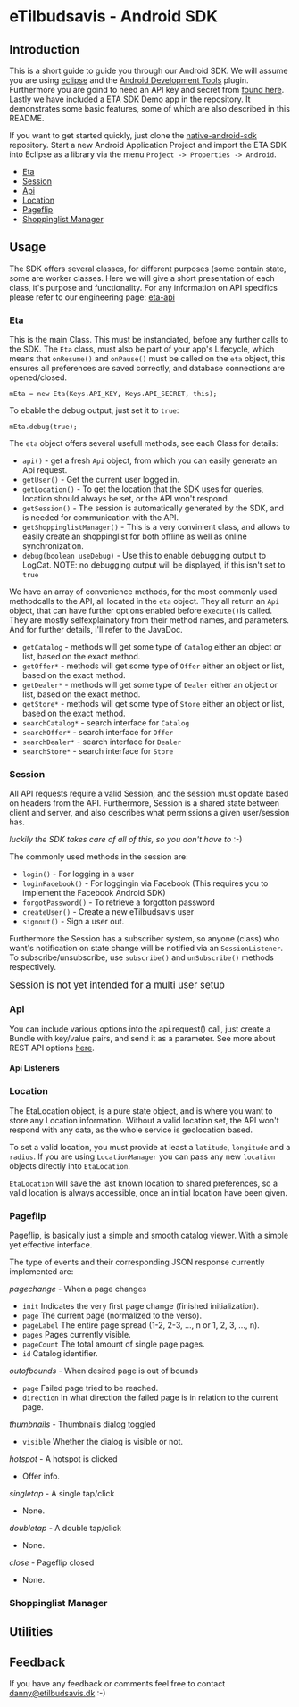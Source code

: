 # eTilbudsavis - Android SDK

## Introduction
This is a short guide to guide you through our Android SDK. We will assume you
are using [eclipse](http://www.eclipse.org/) and the [Android Development Tools](http://developer.android.com/tools/sdk/eclipse-adt.html) plugin. 
Furthermore you are goind to need an API key and secret from [found here](https://etilbudsavis.dk/developers/api/).
Lastly we have included a ETA SDK Demo app in the repository. It demonstrates 
some basic features, some of which are also described in this README.

If you want to get started quickly, just clone the [native-android-sdk](https://github.com/eTilbudsavis/native-android-sdk.git) repository.
Start a new Android Application Project and import the ETA SDK into Eclipse as a library via the menu `Project -> Properties -> Android`.

- [Eta](#eta)
- [Session](#eession)
- [Api](#api)
- [Location](#location)
- [Pageflip](#pageflip)
- [Shoppinglist Manager](#shoppinglist-manager)


## Usage

The SDK offers several classes, for different purposes (some contain state, some are worker classes.
Here we will give a short presentation of each class, it's purpose and functionality.
For any information on API specifics please refer to our engineering page: [eta-api](http://engineering.etilbudsavis.dk/eta-api/)


### Eta
This is the main Class. This must be instanciated, before any further calls to the SDK.
The `Eta` class, must also be part of your app's Lifecycle, which means that `onResume()` and `onPause()`
must be called on the `eta` object, this ensures all preferences are saved correctly, and database connections are
opened/closed.

	mEta = new Eta(Keys.API_KEY, Keys.API_SECRET, this);

To ebable the debug output, just set it to `true`:

	mEta.debug(true);

The `eta` object offers several usefull methods, see each Class for details:

- `api()` - get a fresh `Api` object, from which you can easily generate an Api request.
- `getUser()` - Get the current user logged in.
- `getLocation()` - To get the location that the SDK uses for queries, location should always be set, or the API won't respond.
- `getSession()` - The session is automatically generated by the SDK, and is needed for communication with the API.
- `getShoppinglistManager()` - This is a very convinient class, and allows to easily create an shoppinglist for both offline as well as online synchronization.
- `debug(boolean useDebug)` - Use this to enable debugging output to LogCat. NOTE: no debugging output will be displayed, if this isn't set to `true`

We have an array of convenience methods, for the most commonly used methodcalls to the API, all located in the `eta` object.
They all return an `Api` object, that can have further options enabled before `execute()`is called.
They are mostly selfexplainatory from their method names, and parameters. And for further details, i'll refer to the JavaDoc.

- `getCatalog` - methods will get some type of `Catalog` either an object or list, based on the exact method.
- `getOffer*` - methods will get some type of `Offer` either an object or list, based on the exact method.
- `getDealer*` - methods will get some type of `Dealer` either an object or list, based on the exact method.
- `getStore*` - methods will get some type of `Store` either an object or list, based on the exact method.
- `searchCatalog*` - search interface for `Catalog`
- `searchOffer*` - search interface for `Offer`
- `searchDealer*` - search interface for `Dealer`
- `searchStore*` - search interface for `Store`



### Session
All API requests require a valid Session, and the session must opdate based on headers from the API. 
Furthermore, Session is a shared state between client and server, and also describes what permissions a given user/session has.

_luckily the SDK takes care of all of this, so you don't have to_ :-)

The commonly used methods in the session are:

- `login()` - For logging in a user
- `loginFacebook()` - For loggingin via Facebook (This requires you to implement the Facebook Android SDK)
- `forgotPassword()` - To retrieve a forgotton password
- `createUser()` - Create a new eTilbudsavis user
- `signout()` - Sign a user out.

Furthermore the Session has a subscriber system, so anyone (class) who want's notification on state change will be notified via an `SessionListener`.
To subscribe/unsubscribe, use `subscribe()` and `unSubscribe()` methods respectively.

<big>Session is not yet intended for a multi user setup</big>

### Api
You can include various options into the api.request() call, just create a Bundle 
with key/value pairs, and send it as a parameter. See more about REST API options
[here](https://etilbudsavis.dk/developers/docs/).

#### Api Listeners


### Location
The EtaLocation object, is a pure state object, and is where you want to store any Location information.
Without a valid location set, the API won't respond with any data, as the whole service is geolocation based.

To set a valid location, you must provide at least a `latitude`, `longitude` and a `radius`.
If you are using `LocationManager` you can pass any new `location` objects directly into `EtaLocation`.

`EtaLocation` will save the last known location to shared preferences, so a valid location is always accessible,
once an initial location have been given.

### Pageflip
Pageflip, is basically just a simple and smooth catalog viewer. With a simple yet effective interface.


The type of events and their corresponding JSON response currently implemented are:

_pagechange_ - When a page changes

- `init` Indicates the very first page change (finished initialization).
- `page` The current page (normalized to the verso).
- `pageLabel` The entire page spread (1-2, 2-3, ..., n or 1, 2, 3, ..., n).
- `pages` Pages currently visible.
- `pageCount` The total amount of single page pages.
- `id` Catalog identifier.

_outofbounds_ - When desired page is out of bounds

- `page` Failed page tried to be reached.
- `direction` In what direction the failed page is in relation to the current page.

_thumbnails_ - Thumbnails dialog toggled 	

- `visible` Whether the dialog is visible or not.

_hotspot_ - A hotspot is clicked

- Offer info.

_singletap_ - A single tap/click

- None.

_doubletap_ - A double tap/click

- None.

_close_ - Pageflip closed

- None.


### Shoppinglist Manager


## Utilities

## Feedback
If you have any feedback or comments feel free to contact danny@etilbudsavis.dk :-)
